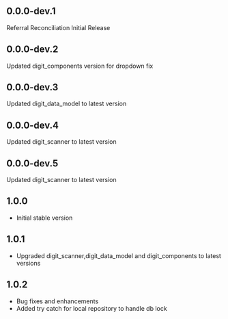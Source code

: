 ## 0.0.0-dev.1

Referral Reconciliation Initial Release

## 0.0.0-dev.2

Updated digit_components version for dropdown fix

## 0.0.0-dev.3

Updated digit_data_model to latest version

## 0.0.0-dev.4

Updated digit_scanner to latest version

## 0.0.0-dev.5

Updated digit_scanner to latest version

## 1.0.0

* Initial stable version

## 1.0.1

* Upgraded digit_scanner,digit_data_model and digit_components to latest versions

## 1.0.2

* Bug fixes and enhancements
* Added try catch for local repository to handle db lock
